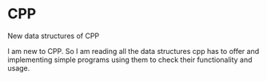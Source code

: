 # CPP
New data structures of CPP

I am new to CPP. So I am reading all the data structures cpp has to offer and implementing simple programs using them to check their functionality and usage.
